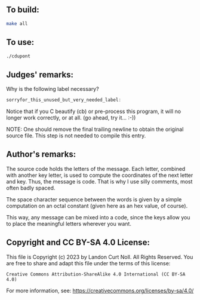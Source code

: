 ## To build:

```sh
make all
```


## To use:

```sh
./cdupont
```


## Judges' remarks:

Why is the following label necessary?

```c
sorryfor_this_unused_but_very_needed_label:
```

Notice that if you C beautify (cb) or pre-process this program, it
will no longer work correctly, or at all.  (go ahead, try it... :-))

NOTE: One should remove the final trailing newline to obtain the
original source file.  This step is not needed to compile
this entry.


## Author's remarks:

The source code holds the letters of the message. Each letter, combined
with another key letter, is used to compute the coordinates of the next
letter and key. Thus, the message is code.  That is why I use silly
comments, most often badly spaced.

The space character sequence between the words is given by a simple
computation on an octal constant (given here as an hex value, of
course).

This way, any message can be mixed into a code, since the keys allow
you to place the meaningful letters wherever you want.


## Copyright and CC BY-SA 4.0 License:

This file is Copyright (c) 2023 by Landon Curt Noll.  All Rights Reserved.
You are free to share and adapt this file under the terms of this license:

    Creative Commons Attribution-ShareAlike 4.0 International (CC BY-SA 4.0)

For more information, see: https://creativecommons.org/licenses/by-sa/4.0/
